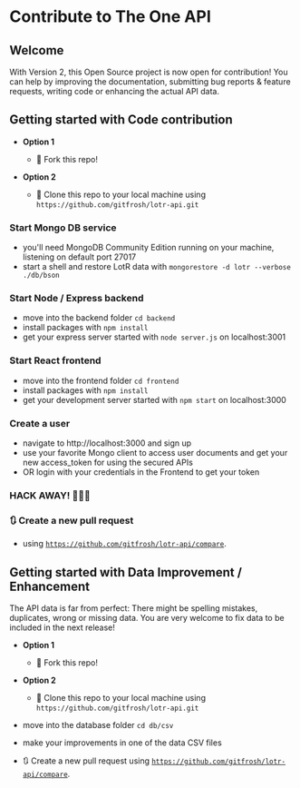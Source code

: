 # Contribute to The One API

## Welcome 

With Version 2, this Open Source project is now open for contribution! You can help by improving the documentation, submitting bug reports & feature requests, writing code or enhancing the actual API data.

## Getting started with Code contribution

- **Option 1**
    - 🍴 Fork this repo!

- **Option 2**
    - 👯 Clone this repo to your local machine using `https://github.com/gitfrosh/lotr-api.git`

### Start Mongo DB service

- you'll need MongoDB Community Edition running on your machine, listening on default port 27017
- start a shell and restore LotR data with `mongorestore -d lotr --verbose ./db/bson`

### Start Node / Express backend

- move into the backend folder `cd backend`
- install packages with `npm install`
- get your express server started with `node server.js` on localhost:3001

### Start React frontend

- move into the frontend folder `cd frontend`
- install packages with `npm install`
- get your development server started with `npm start` on localhost:3000

### Create a user
- navigate to http://localhost:3000 and sign up
- use your favorite Mongo client to access user documents and get your new access_token for using the secured APIs
- OR login with your credentials in the Frontend to get your token

### **HACK AWAY!** 🔨🔨🔨

### 🔃 Create a new pull request 
- using <a href="https://github.com/gitfrosh/lotr-api/compare" target="_blank">`https://github.com/gitfrosh/lotr-api/compare`</a>.


## Getting started with Data Improvement / Enhancement

The API data is far from perfect: There might be spelling mistakes, duplicates, wrong or missing data. You are very welcome to fix data to be included in the next release!

- **Option 1**
    - 🍴 Fork this repo!

- **Option 2**
    - 👯 Clone this repo to your local machine using `https://github.com/gitfrosh/lotr-api.git`

- move into the database folder `cd db/csv`
- make your improvements in one of the data CSV files
- 🔃 Create a new pull request using <a href="https://github.com/gitfrosh/lotr-api/compare" target="_blank">`https://github.com/gitfrosh/lotr-api/compare`</a>.